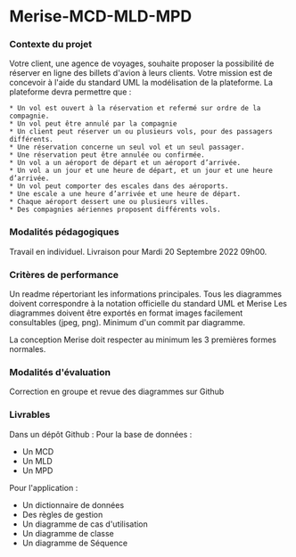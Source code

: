 <h1>Merise-MCD-MLD-MPD</h1>
<h3>Contexte du projet</h3>

Votre client, une agence de voyages, souhaite proposer la possibilité de réserver en ligne des billets d'avion à leurs clients.
Votre mission est de concevoir à l'aide du standard UML la modélisation de la plateforme.
La plateforme devra permettre que :

    * Un vol est ouvert à la réservation et refermé sur ordre de la compagnie.
    * Un vol peut être annulé par la compagnie
    * Un client peut réserver un ou plusieurs vols, pour des passagers différents.
    * Une réservation concerne un seul vol et un seul passager.
    * Une réservation peut être annulée ou confirmée.
    * Un vol a un aéroport de départ et un aéroport d’arrivée.
    * Un vol a un jour et une heure de départ, et un jour et une heure d’arrivée.
    * Un vol peut comporter des escales dans des aéroports.
    * Une escale a une heure d’arrivée et une heure de départ.
    * Chaque aéroport dessert une ou plusieurs villes.
    * Des compagnies aériennes proposent différents vols.

<h3>Modalités pédagogiques</h3>

Travail en individuel. Livraison pour Mardi 20 Septembre 2022 09h00.

<h3>Critères de performance</h3>
Un readme répertoriant les informations principales.
Tous les diagrammes doivent correspondre à la notation officielle du standard UML et Merise
Les diagrammes doivent être exportés en format images facilement consultables (jpeg, png).
Minimum d'un commit par diagramme.

La conception Merise doit respecter au minimum les 3 premières formes normales.

<h3>Modalités d'évaluation</h3>
Correction en groupe et revue des diagrammes sur Github

<h3>Livrables</h3>
Dans un dépôt Github : 
Pour la base de données :

* Un MCD
* Un MLD
* Un MPD

Pour l'application :
* Un dictionnaire de données
* Des règles de gestion
* Un diagramme de cas d'utilisation
* Un diagramme de classe
* Un diagramme de Séquence
